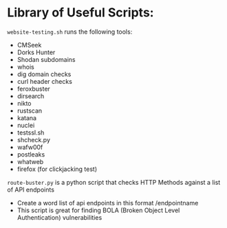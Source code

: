 # Library of Useful Scripts:

`website-testing.sh` runs the following tools:
- CMSeek  
- Dorks Hunter  
- Shodan subdomains  
- whois
- dig domain checks
- curl header checks
- feroxbuster  
- dirsearch  
- nikto  
- rustscan  
- katana  
- nuclei  
- testssl.sh  
- shcheck.py  
- wafw00f  
- postleaks  
- whatweb  
- firefox (for clickjacking test)

`route-buster.py` is a python script that checks HTTP Methods against a list of API endpoints
- Create a word list of api endpoints in this format /endpointname
- This script is great for finding BOLA (Broken Object Level Authentication) vulnerabilities

